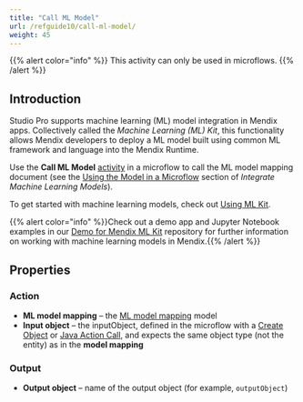 ```yaml
---
title: "Call ML Model"
url: /refguide10/call-ml-model/
weight: 45
---
```


{{% alert color="info" %}}
This activity can only be used in microflows.
{{% /alert %}}

## Introduction

Studio Pro supports machine learning (ML) model integration in Mendix apps. Collectively called the *Machine Learning (ML) Kit*, this functionality allows Mendix developers to deploy a ML model built using common ML framework and language into the Mendix Runtime.

Use the **Call ML Model** [activity](/refguide10/activities/) in a microflow to call the ML model mapping document (see the [Using the Model in a Microflow](/refguide10/machine-learning-kit/using-ml-kit/#use-model-microflow) section of *Integrate Machine Learning Models*).

To get started with machine learning models, check out [Using ML Kit](/refguide10/machine-learning-kit/using-ml-kit/).

{{% alert color="info" %}}Check out a demo app and Jupyter Notebook examples in our [Demo for Mendix ML Kit](https://github.com/mendix/mlkit-example-app) repository for further information on working with machine learning models in Mendix.{{% /alert %}}

## Properties

### Action

* **ML model mapping** – the [ML model mapping](/refguide10/ml-model-mapping/) model
* **Input object** – the inputObject, defined in the microflow with a [Create Object](/refguide10/create-object/) or [Java Action Call](/refguide10/java-action-call/), and expects the same object type (not the entity) as in the **model mapping**

### Output

* **Output object** – name of the output object (for example, `outputObject`)
